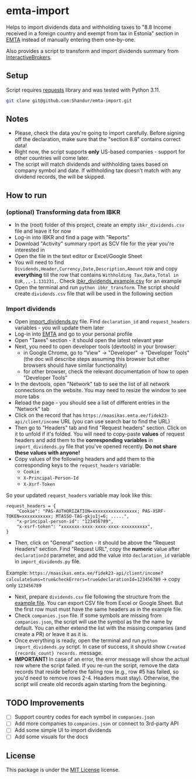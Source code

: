 # emta-import

Helps to import dividends data and withholding taxes to "8.8 Income received in a foreign country and exempt from tax in Estonia" section in [EMTA](https://emta.ee) instead of manually entering them one-by-one.

Also provides a script to transform and import dividends summary from [InteractiveBrokers](https://www.interactivebrokers.co.uk/).

## Setup

Script requires [requests](https://pypi.org/project/requests/) library and was tested with Python 3.11.

```bash
git clone git@github.com:Shandur/emta-import.git
```

## Notes

- Please, check the data you're going to import carefully. Before signing off the declaration, make sure that the "section 8.8" contains correct data!
- Right now, the script supports **only** US-based companies - support for other countries will come later.
- The script will match dividends and withholding taxes based on company symbol and date. If withholding tax doesn't match with any dividend records, the will be skipped.


## How to run

### (optional) Transforming data from IBKR
- In the (root) folder of this project, create an empty `ibkr_dividends.csv` file and leave it for now
- Log-in into IBKR and find a page with "Reports"
- Download "Activity" summary rport as SCV file for the year you're interested in
- Open the file in the text editor or Excel/Google Sheet
- You will need to find `Dividends,Header,Currency,Date,Description,Amount` row and copy **everything** till the row that contains `Withholding Tax,Data,Total in EUR,,,-1.131231,`. Check [ibkr_dividends_example.csv](./ibkr_dividends_example.csv) for an example
- Open the terminal and run `python ibkr_transform`. The script should create `dividends.csv` file that will be used in the following section

### Import dividends
- Open [import_dividends.py](./import_dividends.py) file. Find `declaration_id` and `request_headers` variables - you will update them later
- Log-in into [EMTA](https://emta.ee) and go to your personal profile
- Open "Taxes" section - it should open the latest relevant year
- Next, you need to open developer tools (devtools) in your browser:
  - in Google Chrome, go to "View" -> "Developer" -> "Developer Tools" (the doc will describe steps assuming this browser but other browsers should have similar functionality)
  - for other browser, check the relevant documentation of how to open "Developer Tools"
- In the devtools, open "Network" tab to see the list of all network connections on the website. You may need to resize the window to see more tabs
- Reload the page - you should see a list of different entries in the "Network" tab
- Click on the record that has `https://maasikas.emta.ee/fidek23-api/client/income` URL (you can use search bar to find the URL)
- Then go to "Headers" tab and find "Request headers" section. Click on it to unfold if it's folded. You will need to copy-paste **values** of request headers and add them to the **corresponding** **variables** in `import_dividends.py` file that you've opened recently. **Do not share these values with anyone!**
- Copy values of the following headers and add them to the corresponding keys to the `request_headers` variable:
  - `Cookie`
  - `X-Principal-Person-Id`
  - `X-Xsrf-Token`

So your updated `request_headers` variable may look like this:
```
request_headers = {
    "Cookie": "PAS-AUTHORIZATION=xxxxxxxxxxxxxxxxx; PAS-XSRF-TOKEN=xxxxxxxxxxx; MTASSO-TAG-gkju1j=6; .....",
    "x-principal-person-id": "123456789",
    "x-xsrf-token": "xxxxxxx-xxxx-xxxx-xxxx-xxxxxxxxxx",
}
```
- Then, click on "General" section - it should be above the "Request Headers" section. Find "Request URL", copy the **numeric** value after `declarationId` parameter, and add the value into `declaration_id` variable in `import_dividends.py` file.

Example: `https://maasikas.emta.ee/fidek23-api/client/income?calculateSums=true&checkErrors=true&declarationId=123456789` -> copy only `123456789`

- Next, prepare `dividends.csv` file following the structure from the [example file](./dividends_example.csv). You can export CSV file from Excel or Google Sheet. But the first row must must have the same headers as in the example file.
- Check `companies.json` file. If some symbols are missing from `companies.json`, the script will use the symbol as the the name by default. You can either extend the list with the missing companies (and create a PR) or leave it as it is.
- Once everything is ready, open the terminal and run `python import_dividends.py` script. In case of success, it should show `Created {records_count} records.` message.
- **IMPORTANT!** In case of an error, the error message will show the actual row where the script failed. If you re-run the script, remove the data records that reside before the failing row (e.g., row #5 has failed, so you'd need to remove rows 2-4. Headers must stay). Otherwise, the script will create old records again starting from the beginning.

## TODO Improvements

- [ ] Support country codes for each symbol in `companies.json`
- [ ] Add more companies to `companies.json` or connect to 3rd-party API
- [ ] Add some simple UI to import dividends
- [ ] Add some visuals for the docs

## License

This package is under the [MIT License](LICENSE) license.

